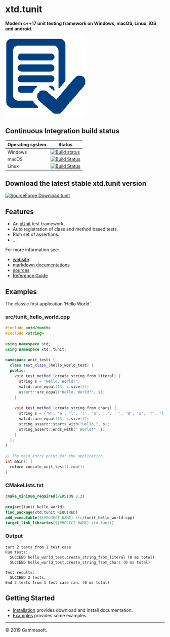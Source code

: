 # xtd.tunit

**Modern c++17 unit testing framework on Windows, macOS, Linux, iOS and android.**

[![tunit](docs/pictures/tunit_header.png)](https://gammasoft71.wixsite.com/xtd-tunit)

## Continuous Integration build status

| Operating system | Status                                                                                                                                          |
|------------------|-------------------------------------------------------------------------------------------------------------------------------------------------|
| Windows          | [![Build status](https://ci.appveyor.com/api/projects/status/1h8y1d4lodnk1wbb?svg=true)](https://ci.appveyor.com/project/gammasoft71/xtd-tunit) |
| macOS            | [![Build Status](https://travis-ci.org/gammasoft71/xtd_tunit.svg?branch=master)](https://travis-ci.org/gammasoft71/xtd_tunit)                   |
| Linux            | [![Build Status](https://travis-ci.org/gammasoft71/xtd_tunit.svg?branch=master)](https://travis-ci.org/gammasoft71/xtd_tunit)                   |


## Download the latest stable xtd.tunit version

[![SourceForge Download tunit](https://img.shields.io/sourceforge/dt/tunitpro.svg)](https://sourceforge.net/projects/tunitpro/files/latest/download)

## Features

* An [xUnit](https://en.wikipedia.org/wiki/XUnit) test framework.
* Auto registration of class and method based tests.
* Rich set of assertions.
* ...

For more information see:
* [website](https://gammasoft71.wixsite.com/xtd-tunit) 
* [markdown documentations](docs/home.md)
* [sources](https://github.com/gammasoft71/xtd_tunit)
* [Reference Guide](https://codedocs.xyz/gammasoft71/xtd_tunit/)

## Examples

The classic first application 'Hello World'.

### src/tunit_hello_world.cpp

```c++
#include <xtd/tunit>
#include <string>

using namespace std;
using namespace xtd::tunit;

namespace unit_tests {
  class test_class_(hello_world_test) {
  public:
    void test_method_(create_string_from_literal) {
      string s = "Hello, World!";
      valid::are_equal(13, s.size());
      assert::are_equal("Hello, World!", s);
    }
    
    void test_method_(create_string_from_chars) {
      string s = {'H', 'e', 'l', 'l', 'o', ',', ' ', 'W', 'o', 'r', 'l', 'd', '!'};
      valid::are_equal(13, s.size());
      string_assert::starts_with("Hello,", s);
      string_assert::ends_with(" World!", s);
    }
  };
}

// The main entry point for the application.
int main() {
  return console_unit_test().run();
}
```

### CMakeLists.txt

```cmake
cmake_minimum_required(VERSION 3.3)

project(tunit_hello_world)
find_package(xtd.tunit REQUIRED)
add_executable(${PROJECT_NAME} src/tunit_hello_world.cpp)
target_link_libraries(${PROJECT_NAME} xtd.tunit)
```

### Output
```
tart 2 tests from 1 test case
Run tests:
  SUCCEED hello_world_test.create_string_from_literal (0 ms total)
  SUCCEED hello_world_test.create_string_from_chars (0 ms total)

Test results:
  SUCCEED 2 tests.
End 2 tests from 1 test case ran. (0 ms total)
```

## Getting Started

* [Installation](docs/downloads.md) provides download and install documentation.
* [Examples](examples) provides some examples.

______________________________________________________________________________________________

© 2019 Gammasoft.
